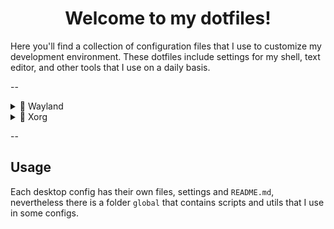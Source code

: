 <p align="center">
    <h1 align="center">Welcome to my dotfiles!</h1>
</p>

Here you'll find a collection of configuration files 
that I use to customize my development environment. 
These dotfiles include settings for my shell, text 
editor, and other tools that I use on a daily basis.

--

<details>
    <summary>🌸 Wayland</summary>
    <p>
## [Catppuccin - Sway](./wayland/catppuccin/README.md)
![Catppuccin screenshot](./wayland/catppuccin/img/clean.png)


## [Tokyo Night - Sway](./wayland/tokyo-night/README.md)
![Tokyo Night screenshot](./wayland/tokyo-night/img/clean.png)

## [Everforest - Sway](./wayland/everforest/README.md)
![Everforest screenshot](./wayland/everforest/img/clean.png)
    </p>
</details>

<details>
    <summary>🍁 Xorg</summary>
    <p>
## [Techno City - Awesome](./xorg/techno-city/README.md)
![techno-city screenshot](./xorg/techno-city/img/clean.png)
    <p>
</details>

--

## Usage

Each desktop config has their own files, settings and `README.md`, nevertheless
there is a folder `global` that contains scripts and utils that I use in some
configs.
